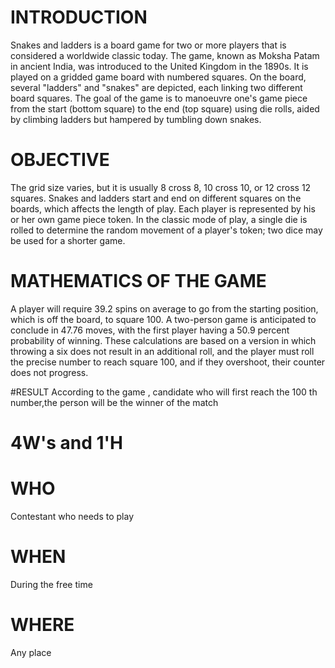 
# INTRODUCTION
 Snakes and ladders is a board game for two or more players that is considered a worldwide classic today. The game, known as Moksha Patam in ancient India, was introduced to the United Kingdom in the 1890s. It is played on a gridded game board with numbered squares. On the board, several "ladders" and "snakes" are depicted, each linking two different board squares. The goal of the game is to manoeuvre one's game piece from the start (bottom square) to the end (top square) using die rolls, aided by climbing ladders but hampered by tumbling down snakes.

# OBJECTIVE 
 The grid size varies, but it is usually 8 cross 8, 10 cross 10, or 12 cross 12 squares. Snakes and ladders start and end on different squares on the boards, which affects the length of play. Each player is represented by his or her own game piece token. In the classic mode of play, a single die is rolled to determine the random movement of a player's token; two dice may be used for a shorter game.

# MATHEMATICS OF THE GAME
 A player will require 39.2 spins on average to go from the starting position, which is off the board, to square 100. A two-person game is anticipated to conclude in 47.76 moves, with the first player having a 50.9 percent probability of winning. These calculations are based on a version in which throwing a six does not result in an additional roll, and the player must roll the precise number to reach square 100, and if they overshoot, their counter does not progress.

#RESULT
 According to the game , candidate who will first reach the 100 th number,the person will be the winner of the match

# 4W's and 1'H

# WHO
Contestant who needs to play

# WHEN 
During the free time

# WHERE
 Any place



